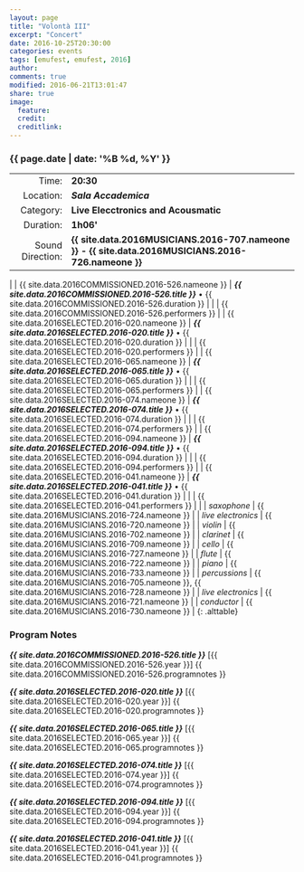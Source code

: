 ```yaml
---
layout: page
title: "Volontà III"
excerpt: "Concert"
date: 2016-10-25T20:30:00
categories: events
tags: [emufest, emufest, 2016]
author:
comments: true
modified: 2016-06-21T13:01:47
share: true
image:
  feature:
  credit:
  creditlink:
---
```


### {{ page.date | date: '%B %d, %Y' }}

|  |  |
|------------:|:------------|
| Time: | **20:30** |
| Location: | ***Sala Accademica*** |
| Category: | **Live Elecctronics and Acousmatic** |
| Duration: | **1h06'** |
| Sound Direction: | **{{ site.data.2016MUSICIANS.2016-707.nameone }} - {{ site.data.2016MUSICIANS.2016-726.nameone }}** |
|
| {{ site.data.2016COMMISSIONED.2016-526.nameone }} | ***{{ site.data.2016COMMISSIONED.2016-526.title }}*** • {{ site.data.2016COMMISSIONED.2016-526.duration }} |
|  | {{ site.data.2016COMMISSIONED.2016-526.performers }} |
| {{ site.data.2016SELECTED.2016-020.nameone }} | ***{{ site.data.2016SELECTED.2016-020.title }}*** • {{ site.data.2016SELECTED.2016-020.duration }} |
|  | {{ site.data.2016SELECTED.2016-020.performers }} |
| {{ site.data.2016SELECTED.2016-065.nameone }} | ***{{ site.data.2016SELECTED.2016-065.title }}*** • {{ site.data.2016SELECTED.2016-065.duration }} |
|  | {{ site.data.2016SELECTED.2016-065.performers }} |
| {{ site.data.2016SELECTED.2016-074.nameone }} | ***{{ site.data.2016SELECTED.2016-074.title }}*** • {{ site.data.2016SELECTED.2016-074.duration }} |
|  | {{ site.data.2016SELECTED.2016-074.performers }} |
| {{ site.data.2016SELECTED.2016-094.nameone }} | ***{{ site.data.2016SELECTED.2016-094.title }}*** • {{ site.data.2016SELECTED.2016-094.duration }} |
|  | {{ site.data.2016SELECTED.2016-094.performers }} |
| {{ site.data.2016SELECTED.2016-041.nameone }} | ***{{ site.data.2016SELECTED.2016-041.title }}*** • {{ site.data.2016SELECTED.2016-041.duration }} |
|  | {{ site.data.2016SELECTED.2016-041.performers }} |
|
|  *saxophone* | {{ site.data.2016MUSICIANS.2016-724.nameone }} |
|  *live electronics* | {{ site.data.2016MUSICIANS.2016-720.nameone }} |
|  *violin* | {{ site.data.2016MUSICIANS.2016-702.nameone }} |
|  *clarinet* | {{ site.data.2016MUSICIANS.2016-709.nameone }} |
|  *cello* | {{ site.data.2016MUSICIANS.2016-727.nameone }} |
|  *flute* | {{ site.data.2016MUSICIANS.2016-722.nameone }} |
|  *piano* | {{ site.data.2016MUSICIANS.2016-733.nameone }} |
|  *percussions* | {{ site.data.2016MUSICIANS.2016-705.nameone }}, {{ site.data.2016MUSICIANS.2016-728.nameone }} |
|  *live electronics* | {{ site.data.2016MUSICIANS.2016-721.nameone }} |
|  *conductor* | {{ site.data.2016MUSICIANS.2016-730.nameone }} |
{: .alttable}

### Program Notes

***{{ site.data.2016COMMISSIONED.2016-526.title }}*** [{{ site.data.2016COMMISSIONED.2016-526.year }}] {{ site.data.2016COMMISSIONED.2016-526.programnotes }}

***{{ site.data.2016SELECTED.2016-020.title }}*** [{{ site.data.2016SELECTED.2016-020.year }}] {{ site.data.2016SELECTED.2016-020.programnotes }}

***{{ site.data.2016SELECTED.2016-065.title }}*** [{{ site.data.2016SELECTED.2016-065.year }}] {{ site.data.2016SELECTED.2016-065.programnotes }}

***{{ site.data.2016SELECTED.2016-074.title }}*** [{{ site.data.2016SELECTED.2016-074.year }}] {{ site.data.2016SELECTED.2016-074.programnotes }}

***{{ site.data.2016SELECTED.2016-094.title }}*** [{{ site.data.2016SELECTED.2016-094.year }}] {{ site.data.2016SELECTED.2016-094.programnotes }}

***{{ site.data.2016SELECTED.2016-041.title }}*** [{{ site.data.2016SELECTED.2016-041.year }}] {{ site.data.2016SELECTED.2016-041.programnotes }}
